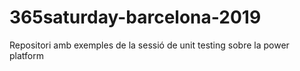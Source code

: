 # 365saturday-barcelona-2019
Repositori amb exemples de la sessió de unit testing sobre la power platform
